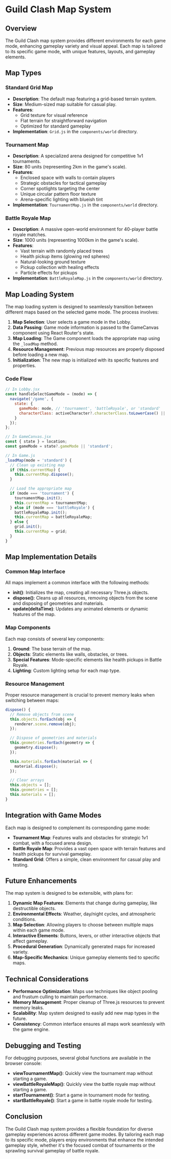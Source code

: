 # Guild Clash Map System

## Overview

The Guild Clash map system provides different environments for each game mode, enhancing gameplay variety and visual appeal. Each map is tailored to its specific game mode, with unique features, layouts, and gameplay elements.

## Map Types

### Standard Grid Map

- **Description**: The default map featuring a grid-based terrain system.
- **Size**: Medium-sized map suitable for casual play.
- **Features**:
  - Grid texture for visual reference
  - Flat terrain for straightforward navigation
  - Optimized for standard gameplay
- **Implementation**: `Grid.js` in the `components/world` directory.

### Tournament Map

- **Description**: A specialized arena designed for competitive 1v1 tournaments.
- **Size**: 80 units (representing 2km in the game's scale).
- **Features**:
  - Enclosed space with walls to contain players
  - Strategic obstacles for tactical gameplay
  - Corner spotlights targeting the center
  - Unique circular pattern floor texture
  - Arena-specific lighting with blueish tint
- **Implementation**: `TournamentMap.js` in the `components/world` directory.

### Battle Royale Map

- **Description**: A massive open-world environment for 40-player battle royale matches.
- **Size**: 1000 units (representing 1000km in the game's scale).
- **Features**:
  - Vast terrain with randomly placed trees
  - Health pickup items (glowing red spheres)
  - Natural-looking ground texture
  - Pickup collection with healing effects
  - Particle effects for pickups
- **Implementation**: `BattleRoyaleMap.js` in the `components/world` directory.

## Map Loading System

The map loading system is designed to seamlessly transition between different maps based on the selected game mode. The process involves:

1. **Map Selection**: User selects a game mode in the Lobby.
2. **Data Passing**: Game mode information is passed to the GameCanvas component using React Router's state.
3. **Map Loading**: The Game component loads the appropriate map using the `_loadMap` method.
4. **Resource Management**: Previous map resources are properly disposed before loading a new map.
5. **Initialization**: The new map is initialized with its specific features and properties.

### Code Flow

```javascript
// In Lobby.jsx
const handleSelectGameMode = (mode) => {
  navigate('/game', {
    state: {
      gameMode: mode, // 'tournament', 'battleRoyale', or 'standard'
      characterClass: activeCharacter?.characterClass.toLowerCase() || 'warrior'
    }
  });
};

// In GameCanvas.jsx
const { state } = location;
const gameMode = state?.gameMode || 'standard';

// In Game.js
_loadMap(mode = 'standard') {
  // Clean up existing map
  if (this.currentMap) {
    this.currentMap.dispose();
  }

  // Load the appropriate map
  if (mode === 'tournament') {
    tournamentMap.init();
    this.currentMap = tournamentMap;
  } else if (mode === 'battleRoyale') {
    battleRoyaleMap.init();
    this.currentMap = battleRoyaleMap;
  } else {
    grid.init();
    this.currentMap = grid;
  }
}
```

## Map Implementation Details

### Common Map Interface

All maps implement a common interface with the following methods:

- **init()**: Initializes the map, creating all necessary Three.js objects.
- **dispose()**: Cleans up all resources, removing objects from the scene and disposing of geometries and materials.
- **update(deltaTime)**: Updates any animated elements or dynamic features of the map.

### Map Components

Each map consists of several key components:

1. **Ground**: The base terrain of the map.
2. **Objects**: Static elements like walls, obstacles, or trees.
3. **Special Features**: Mode-specific elements like health pickups in Battle Royale.
4. **Lighting**: Custom lighting setup for each map type.

### Resource Management

Proper resource management is crucial to prevent memory leaks when switching between maps:

```javascript
dispose() {
  // Remove objects from scene
  this.objects.forEach(obj => {
    renderer.scene.remove(obj);
  });

  // Dispose of geometries and materials
  this.geometries.forEach(geometry => {
    geometry.dispose();
  });

  this.materials.forEach(material => {
    material.dispose();
  });

  // Clear arrays
  this.objects = [];
  this.geometries = [];
  this.materials = [];
}
```

## Integration with Game Modes

Each map is designed to complement its corresponding game mode:

- **Tournament Map**: Features walls and obstacles for strategic 1v1 combat, with a focused arena design.
- **Battle Royale Map**: Provides a vast open space with terrain features and health pickups for survival gameplay.
- **Standard Grid**: Offers a simple, clean environment for casual play and testing.

## Future Enhancements

The map system is designed to be extensible, with plans for:

1. **Dynamic Map Features**: Elements that change during gameplay, like destructible objects.
2. **Environmental Effects**: Weather, day/night cycles, and atmospheric conditions.
3. **Map Selection**: Allowing players to choose between multiple maps within each game mode.
4. **Interactive Elements**: Buttons, levers, or other interactive objects that affect gameplay.
5. **Procedural Generation**: Dynamically generated maps for increased variety.
6. **Map-Specific Mechanics**: Unique gameplay elements tied to specific maps.

## Technical Considerations

- **Performance Optimization**: Maps use techniques like object pooling and frustum culling to maintain performance.
- **Memory Management**: Proper cleanup of Three.js resources to prevent memory leaks.
- **Scalability**: Map system designed to easily add new map types in the future.
- **Consistency**: Common interface ensures all maps work seamlessly with the game engine.

## Debugging and Testing

For debugging purposes, several global functions are available in the browser console:

- **viewTournamentMap()**: Quickly view the tournament map without starting a game.
- **viewBattleRoyaleMap()**: Quickly view the battle royale map without starting a game.
- **startTournament()**: Start a game in tournament mode for testing.
- **startBattleRoyale()**: Start a game in battle royale mode for testing.

## Conclusion

The Guild Clash map system provides a flexible foundation for diverse gameplay experiences across different game modes. By tailoring each map to its specific mode, players enjoy environments that enhance the intended gameplay style, whether it's the focused combat of tournaments or the sprawling survival gameplay of battle royale.
